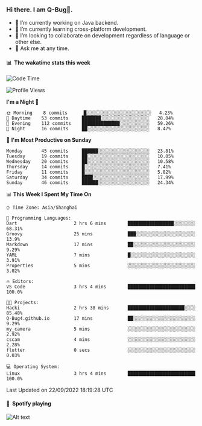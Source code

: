 ### Hi there. I am Q-Bug🐞.

- 🔭 I’m currently working on Java backend.
- 🌱 I’m currently learning cross-platform development.
- 👯 I’m looking to collaborate on development regardless of language or other else.
- 💬 Ask me at any time.

#### 📊 &nbsp;**The wakatime stats this week**  
<!--START_SECTION:waka-->
![Code Time](http://img.shields.io/badge/Code%20Time-29%20hrs%201%20min-blue)

![Profile Views](http://img.shields.io/badge/Profile%20Views-0-blue)

**I'm a Night 🦉** 

```text
🌞 Morning    8 commits      █░░░░░░░░░░░░░░░░░░░░░░░░   4.23% 
🌆 Daytime    53 commits     ███████░░░░░░░░░░░░░░░░░░   28.04% 
🌃 Evening    112 commits    ██████████████░░░░░░░░░░░   59.26% 
🌙 Night      16 commits     ██░░░░░░░░░░░░░░░░░░░░░░░   8.47%

```
📅 **I'm Most Productive on Sunday** 

```text
Monday       45 commits     ██████░░░░░░░░░░░░░░░░░░░   23.81% 
Tuesday      19 commits     ██░░░░░░░░░░░░░░░░░░░░░░░   10.05% 
Wednesday    20 commits     ██░░░░░░░░░░░░░░░░░░░░░░░   10.58% 
Thursday     14 commits     █░░░░░░░░░░░░░░░░░░░░░░░░   7.41% 
Friday       11 commits     █░░░░░░░░░░░░░░░░░░░░░░░░   5.82% 
Saturday     34 commits     ████░░░░░░░░░░░░░░░░░░░░░   17.99% 
Sunday       46 commits     ██████░░░░░░░░░░░░░░░░░░░   24.34%

```


📊 **This Week I Spent My Time On** 

```text
⌚︎ Time Zone: Asia/Shanghai

💬 Programming Languages: 
Dart                     2 hrs 6 mins        █████████████████░░░░░░░░   68.31% 
Groovy                   25 mins             ███░░░░░░░░░░░░░░░░░░░░░░   13.9% 
Markdown                 17 mins             ██░░░░░░░░░░░░░░░░░░░░░░░   9.29% 
YAML                     7 mins              █░░░░░░░░░░░░░░░░░░░░░░░░   3.91% 
Properties               5 mins              ░░░░░░░░░░░░░░░░░░░░░░░░░   3.02%

🔥 Editors: 
VS Code                  3 hrs 4 mins        █████████████████████████   100.0%

🐱‍💻 Projects: 
Hacki                    2 hrs 38 mins       █████████████████████░░░░   85.48% 
Q-Bug4.github.io         17 mins             ██░░░░░░░░░░░░░░░░░░░░░░░   9.29% 
my_camera                5 mins              ░░░░░░░░░░░░░░░░░░░░░░░░░   2.92% 
cscam                    4 mins              ░░░░░░░░░░░░░░░░░░░░░░░░░   2.28% 
flutter                  0 secs              ░░░░░░░░░░░░░░░░░░░░░░░░░   0.03%

💻 Operating System: 
Linux                    3 hrs 4 mins        █████████████████████████   100.0%

```


 Last Updated on 22/09/2022 18:19:28 UTC
<!--END_SECTION:waka-->

#### 🎵 &nbsp;**Spotify playing**  
![Alt text](https://spotify-recently-played-readme.vercel.app/api?user=e5y1o4x7kdt9kf2blu4wvmb4s&unique={true|1|on|yes})
